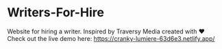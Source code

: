 # Writers-For-Hire
Website for hiring a writer. 
Inspired by Traversy Media created with ❤️ 
Check out the live demo here: https://cranky-lumiere-63d6e3.netlify.app/
